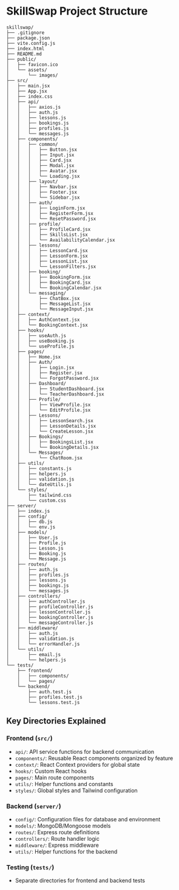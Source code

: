 # SkillSwap Project Structure

```
skillswap/
├── .gitignore
├── package.json
├── vite.config.js
├── index.html
├── README.md
├── public/
│   ├── favicon.ico
│   └── assets/
│       └── images/
├── src/
│   ├── main.jsx
│   ├── App.jsx
│   ├── index.css
│   ├── api/
│   │   ├── axios.js
│   │   ├── auth.js
│   │   ├── lessons.js
│   │   ├── bookings.js
│   │   ├── profiles.js
│   │   └── messages.js
│   ├── components/
│   │   ├── common/
│   │   │   ├── Button.jsx
│   │   │   ├── Input.jsx
│   │   │   ├── Card.jsx
│   │   │   ├── Modal.jsx
│   │   │   ├── Avatar.jsx
│   │   │   └── Loading.jsx
│   │   ├── layout/
│   │   │   ├── Navbar.jsx
│   │   │   ├── Footer.jsx
│   │   │   └── Sidebar.jsx
│   │   ├── auth/
│   │   │   ├── LoginForm.jsx
│   │   │   ├── RegisterForm.jsx
│   │   │   └── ResetPassword.jsx
│   │   ├── profile/
│   │   │   ├── ProfileCard.jsx
│   │   │   ├── SkillsList.jsx
│   │   │   └── AvailabilityCalendar.jsx
│   │   ├── lessons/
│   │   │   ├── LessonCard.jsx
│   │   │   ├── LessonForm.jsx
│   │   │   ├── LessonList.jsx
│   │   │   └── LessonFilters.jsx
│   │   ├── booking/
│   │   │   ├── BookingForm.jsx
│   │   │   ├── BookingCard.jsx
│   │   │   └── BookingCalendar.jsx
│   │   └── messaging/
│   │       ├── ChatBox.jsx
│   │       ├── MessageList.jsx
│   │       └── MessageInput.jsx
│   ├── context/
│   │   ├── AuthContext.jsx
│   │   └── BookingContext.jsx
│   ├── hooks/
│   │   ├── useAuth.js
│   │   ├── useBooking.js
│   │   └── useProfile.js
│   ├── pages/
│   │   ├── Home.jsx
│   │   ├── Auth/
│   │   │   ├── Login.jsx
│   │   │   ├── Register.jsx
│   │   │   └── ForgotPassword.jsx
│   │   ├── Dashboard/
│   │   │   ├── StudentDashboard.jsx
│   │   │   └── TeacherDashboard.jsx
│   │   ├── Profile/
│   │   │   ├── ViewProfile.jsx
│   │   │   └── EditProfile.jsx
│   │   ├── Lessons/
│   │   │   ├── LessonSearch.jsx
│   │   │   ├── LessonDetails.jsx
│   │   │   └── CreateLesson.jsx
│   │   ├── Bookings/
│   │   │   ├── BookingsList.jsx
│   │   │   └── BookingDetails.jsx
│   │   └── Messages/
│   │       └── ChatRoom.jsx
│   ├── utils/
│   │   ├── constants.js
│   │   ├── helpers.js
│   │   ├── validation.js
│   │   └── dateUtils.js
│   └── styles/
│       ├── tailwind.css
│       └── custom.css
├── server/
│   ├── index.js
│   ├── config/
│   │   ├── db.js
│   │   └── env.js
│   ├── models/
│   │   ├── User.js
│   │   ├── Profile.js
│   │   ├── Lesson.js
│   │   ├── Booking.js
│   │   └── Message.js
│   ├── routes/
│   │   ├── auth.js
│   │   ├── profiles.js
│   │   ├── lessons.js
│   │   ├── bookings.js
│   │   └── messages.js
│   ├── controllers/
│   │   ├── authController.js
│   │   ├── profileController.js
│   │   ├── lessonController.js
│   │   ├── bookingController.js
│   │   └── messageController.js
│   ├── middleware/
│   │   ├── auth.js
│   │   ├── validation.js
│   │   └── errorHandler.js
│   └── utils/
│       ├── email.js
│       └── helpers.js
└── tests/
    ├── frontend/
    │   ├── components/
    │   └── pages/
    └── backend/
        ├── auth.test.js
        ├── profiles.test.js
        └── lessons.test.js
```

## Key Directories Explained

### Frontend (`src/`)
- `api/`: API service functions for backend communication
- `components/`: Reusable React components organized by feature
- `context/`: React Context providers for global state
- `hooks/`: Custom React hooks
- `pages/`: Main route components
- `utils/`: Helper functions and constants
- `styles/`: Global styles and Tailwind configuration

### Backend (`server/`)
- `config/`: Configuration files for database and environment
- `models/`: MongoDB/Mongoose models
- `routes/`: Express route definitions
- `controllers/`: Route handler logic
- `middleware/`: Express middleware
- `utils/`: Helper functions for the backend

### Testing (`tests/`)
- Separate directories for frontend and backend tests 